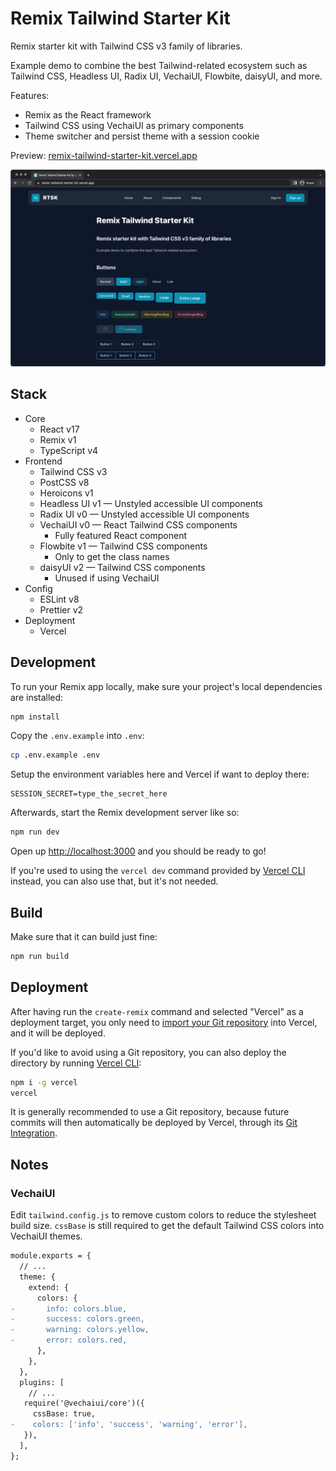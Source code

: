 # Remix Tailwind Starter Kit

Remix starter kit with Tailwind CSS v3 family of libraries.

Example demo to combine the best Tailwind-related ecosystem such as Tailwind
CSS, Headless UI, Radix UI, VechaiUI, Flowbite, daisyUI, and more.

Features:

- Remix as the React framework
- Tailwind CSS using VechaiUI as primary components
- Theme switcher and persist theme with a session cookie

Preview: [remix-tailwind-starter-kit.vercel.app](https://remix-tailwind-starter-kit.vercel.app)

![Screenshot](public/remix-tailwind-starter-kit.png)

## Stack

- Core
  - React v17
  - Remix v1
  - TypeScript v4
- Frontend
  - Tailwind CSS v3
  - PostCSS v8
  - Heroicons v1
  - Headless UI v1 — Unstyled accessible UI components
  - Radix UI v0 — Unstyled accessible UI components
  - VechaiUI v0 — React Tailwind CSS components
    - Fully featured React component
  - Flowbite v1 — Tailwind CSS components
    - Only to get the class names
  - daisyUI v2 — Tailwind CSS components
    - Unused if using VechaiUI
- Config
  - ESLint v8
  - Prettier v2
- Deployment
  - Vercel

## Development

To run your Remix app locally, make sure your project's local dependencies are installed:

```sh
npm install
```

Copy the `.env.example` into `.env`:

```sh
cp .env.example .env
```

Setup the environment variables here and Vercel if want to deploy there:

```
SESSION_SECRET=type_the_secret_here
```

Afterwards, start the Remix development server like so:

```sh
npm run dev
```

Open up [http://localhost:3000](http://localhost:3000) and you should be ready to go!

If you're used to using the `vercel dev` command provided by [Vercel CLI](https://vercel.com/cli) instead, you can also use that, but it's not needed.

## Build

Make sure that it can build just fine:

```sh
npm run build
```

## Deployment

After having run the `create-remix` command and selected "Vercel" as a deployment target, you only need to [import your Git repository](https://vercel.com/new) into Vercel, and it will be deployed.

If you'd like to avoid using a Git repository, you can also deploy the directory by running [Vercel CLI](https://vercel.com/cli):

```sh
npm i -g vercel
vercel
```

It is generally recommended to use a Git repository, because future commits will then automatically be deployed by Vercel, through its [Git Integration](https://vercel.com/docs/concepts/git).

## Notes

### VechaiUI

Edit `tailwind.config.js` to remove custom colors to reduce the stylesheet build size.
`cssBase` is still required to get the default Tailwind CSS colors into VechaiUI themes.

```diff
module.exports = {
  // ...
  theme: {
    extend: {
      colors: {
-       info: colors.blue,
-       success: colors.green,
-       warning: colors.yellow,
-       error: colors.red,
      },
    },
  },
  plugins: [
    // ...
   require('@vechaiui/core')({
     cssBase: true,
-    colors: ['info', 'success', 'warning', 'error'],
   }),
  ],
};
```
